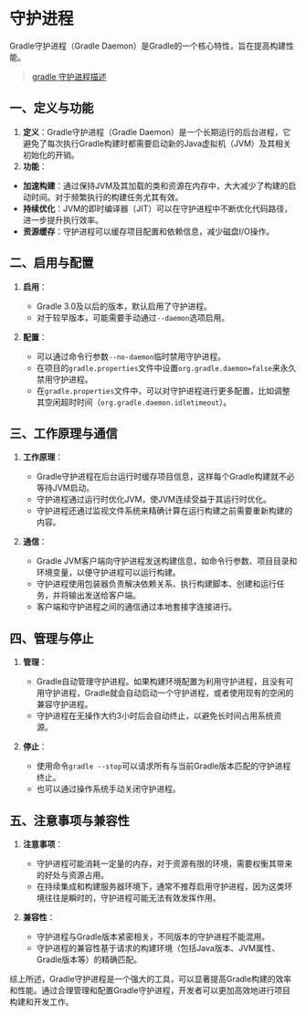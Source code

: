 # 守护进程

Gradle守护进程（Gradle Daemon）是Gradle的一个核心特性，旨在提高构建性能。
>[gradle 守护进程描述](https://www.bookstack.cn/read/gradle-user-guide/the_gradle_daemon-README.md)

## 一、定义与功能

1. **定义**：Gradle守护进程（Gradle Daemon）是一个长期运行的后台进程，它避免了每次执行Gradle构建时都需要启动新的Java虚拟机（JVM）及其相关初始化的开销。
2. **功能**：

* **加速构建**：通过保持JVM及其加载的类和资源在内存中，大大减少了构建的启动时间。对于频繁执行的构建任务尤其有效。
* **持续优化**：JVM的即时编译器（JIT）可以在守护进程中不断优化代码路径，进一步提升执行效率。
* **资源缓存**：守护进程可以缓存项目配置和依赖信息，减少磁盘I/O操作。

## 二、启用与配置

1. **启用**：

    * Gradle 3.0及以后的版本，默认启用了守护进程。
    * 对于较早版本，可能需要手动通过`--daemon`选项启用。

2. **配置**：

    * 可以通过命令行参数`--no-daemon`临时禁用守护进程。
    * 在项目的`gradle.properties`文件中设置`org.gradle.daemon=false`来永久禁用守护进程。
    * 在`gradle.properties`文件中，可以对守护进程进行更多配置，比如调整其空闲超时时间（`org.gradle.daemon.idletimeout`）。

## 三、工作原理与通信

1. **工作原理**：

    * Gradle守护进程在后台运行时缓存项目信息，这样每个Gradle构建就不必等待JVM启动。
    * 守护进程通过运行时优化JVM，使JVM连续受益于其运行时优化。
    * 守护进程还通过监视文件系统来精确计算在运行构建之前需要重新构建的内容。

2. **通信**：

    * Gradle JVM客户端向守护进程发送构建信息，如命令行参数、项目目录和环境变量，以便守护进程可以运行构建。
    * 守护进程使用包装器负责解决依赖关系、执行构建脚本、创建和运行任务，并将输出发送给客户端。
    * 客户端和守护进程之间的通信通过本地套接字连接进行。

## 四、管理与停止

1. **管理**：

    * Gradle自动管理守护进程。如果构建环境配置为利用守护进程，且没有可用守护进程，Gradle就会自动启动一个守护进程，或者使用现有的空闲的兼容守护进程。
    * 守护进程在无操作大约3小时后会自动终止，以避免长时间占用系统资源。

2. **停止**：

    * 使用命令`gradle --stop`可以请求所有与当前Gradle版本匹配的守护进程终止。
    * 也可以通过操作系统手动关闭守护进程。

## 五、注意事项与兼容性

1. **注意事项**：

    * 守护进程可能消耗一定量的内存，对于资源有限的环境，需要权衡其带来的好处与资源占用。
    * 在持续集成和构建服务器环境下，通常不推荐启用守护进程，因为这类环境往往是瞬时的，守护进程可能无法有效发挥作用。

2. **兼容性**：

    * 守护进程与Gradle版本紧密相关，不同版本的守护进程不能混用。
    * 守护进程的兼容性基于请求的构建环境（包括Java版本、JVM属性、Gradle版本等）的精确匹配。

综上所述，Gradle守护进程是一个强大的工具，可以显著提高Gradle构建的效率和性能。通过合理管理和配置Gradle守护进程，开发者可以更加高效地进行项目构建和开发工作。
